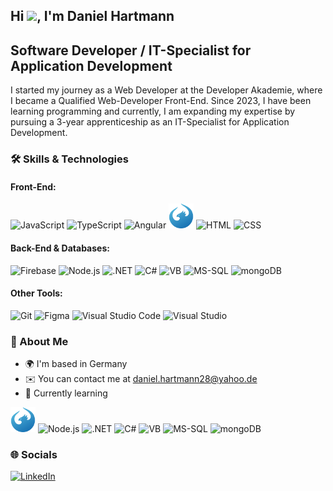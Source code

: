 ## Hi <img src="https://raw.githubusercontent.com/MartinHeinz/MartinHeinz/master/wave.gif" width="30px">, I'm Daniel Hartmann

## Software Developer / IT-Specialist for Application Development

I started my journey as a Web Developer at the Developer Akademie, where I became a Qualified Web-Developer Front-End. Since 2023, I have been learning programming and currently, I am expanding my expertise by pursuing a 3-year apprenticeship as an IT-Specialist for Application Development.

### 🛠 Skills & Technologies
#### Front-End: 
<img src="https://cdn.jsdelivr.net/gh/devicons/devicon/icons/javascript/javascript-original.svg" height="40" alt="JavaScript" /> <img src="https://cdn.jsdelivr.net/gh/devicons/devicon/icons/typescript/typescript-original.svg" height="40" alt="TypeScript" /> <img src="https://cdn.jsdelivr.net/gh/devicons/devicon@latest/icons/angular/angular-original.svg" height="40" alt="Angular" /> <img src="phenix_blue.png" height="40" alt="OpenUI5" /> <img src="https://cdn.jsdelivr.net/gh/devicons/devicon/icons/html5/html5-original.svg" height="40" alt="HTML" /> <img src="https://cdn.jsdelivr.net/gh/devicons/devicon/icons/css3/css3-original.svg" height="40" alt="CSS" />

#### Back-End & Databases: 
<img src="https://cdn.jsdelivr.net/gh/devicons/devicon/icons/firebase/firebase-plain.svg" height="40" alt="Firebase" /> <img src="https://cdn.jsdelivr.net/gh/devicons/devicon@latest/icons/nodejs/nodejs-original-wordmark.svg" height="40" alt="Node.js" /> <img src="https://cdn.jsdelivr.net/gh/devicons/devicon@latest/icons/dot-net/dot-net-original-wordmark.svg" height="40" alt=".NET" /> <img src="https://cdn.jsdelivr.net/gh/devicons/devicon@latest/icons/csharp/csharp-original.svg" height="40" alt="C#" /> <img src="https://cdn.jsdelivr.net/gh/devicons/devicon@latest/icons/visualbasic/visualbasic-original.svg" height="40" alt="VB" /> <img src="https://cdn.jsdelivr.net/gh/devicons/devicon@latest/icons/microsoftsqlserver/microsoftsqlserver-original.svg" height="40" alt="MS-SQL" /> <img src="https://cdn.jsdelivr.net/gh/devicons/devicon@latest/icons/mongodb/mongodb-original-wordmark.svg" height="40" alt="mongoDB" />

#### Other Tools: 
<img src="https://cdn.jsdelivr.net/gh/devicons/devicon/icons/git/git-original.svg" height="40" alt="Git" /> <img src="https://cdn.jsdelivr.net/gh/devicons/devicon/icons/figma/figma-original.svg" height="40" alt="Figma" /> <img src="https://cdn.jsdelivr.net/gh/devicons/devicon@latest/icons/vscode/vscode-original.svg" height="40" alt="Visual Studio Code" /> <img src="https://cdn.jsdelivr.net/gh/devicons/devicon@latest/icons/visualstudio/visualstudio-original.svg" height="40" alt="Visual Studio" />

### 📍 About Me
- 🌍 I'm based in Germany
- ✉️ You can contact me at daniel.hartmann28@yahoo.de
- 🧠 Currently learning 

<img src="phenix_blue.png" height="40" alt="OpenUI5" /> <img src="https://cdn.jsdelivr.net/gh/devicons/devicon@latest/icons/nodejs/nodejs-original-wordmark.svg" height="40" alt="Node.js" /> <img src="https://cdn.jsdelivr.net/gh/devicons/devicon@latest/icons/dot-net/dot-net-original-wordmark.svg" height="40" alt=".NET" /> <img src="https://cdn.jsdelivr.net/gh/devicons/devicon@latest/icons/csharp/csharp-original.svg" height="40" alt="C#" /> <img src="https://cdn.jsdelivr.net/gh/devicons/devicon@latest/icons/visualbasic/visualbasic-original.svg" height="40" alt="VB" /> <img src="https://cdn.jsdelivr.net/gh/devicons/devicon@latest/icons/microsoftsqlserver/microsoftsqlserver-original.svg" height="40" alt="MS-SQL" /> <img src="https://cdn.jsdelivr.net/gh/devicons/devicon@latest/icons/mongodb/mongodb-original-wordmark.svg" height="40" alt="mongoDB" />

### 🌐 Socials
[<img src="https://cdn.jsdelivr.net/gh/devicons/devicon@latest/icons/linkedin/linkedin-original.svg" height="40" alt="LinkedIn" />](https://www.linkedin.com/in/daniel-hartmann-55a9b227a/)
